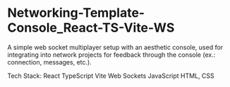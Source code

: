 # Networking-Template-Console_React-TS-Vite-WS
A simple web socket multiplayer setup with an aesthetic console, used for integrating into network projects for feedback through the console (ex.: connection, messages, etc.). 

Tech Stack:
	React
	TypeScript
	Vite
	Web Sockets
	JavaScript
	HTML, CSS
